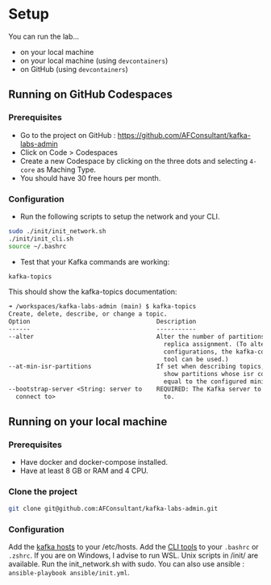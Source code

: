 # Setup

You can run the lab...

* on your local machine
* on your local machine (using `devcontainers`)
* on GitHub  (using `devcontainers`)

## Running on GitHub Codespaces

### Prerequisites

* Go to the project on GitHub : https://github.com/AFConsultant/kafka-labs-admin
* Click on Code > Codespaces
* Create a new Codespace by clicking on the three dots and selecting `4-core` as Maching Type.
* You should have 30 free hours per month.

### Configuration

* Run the following scripts to setup the network and your CLI.
```sh
sudo ./init/init_network.sh
./init/init_cli.sh
source ~/.bashrc
```
* Test that your Kafka commands are working:
```sh
kafka-topics
```
This should show the kafka-topics documentation:
```txt
➜ /workspaces/kafka-labs-admin (main) $ kafka-topics
Create, delete, describe, or change a topic.
Option                                   Description                            
------                                   -----------                            
--alter                                  Alter the number of partitions and     
                                           replica assignment. (To alter topic  
                                           configurations, the kafka-configs    
                                           tool can be used.)                   
--at-min-isr-partitions                  If set when describing topics, only    
                                           show partitions whose isr count is   
                                           equal to the configured minimum.     
--bootstrap-server <String: server to    REQUIRED: The Kafka server to connect  
  connect to>                              to.                                  
```

## Running on your local machine

### Prerequisites

* Have docker and docker-compose installed.
* Have at least 8 GB or RAM and 4 CPU.

### Clone the project

```sh
git clone git@github.com:AFConsultant/kafka-labs-admin.git
```

### Configuration

Add the [kafka hosts](/init/init_network.sh) to your /etc/hosts.
Add the [CLI tools](/init/init_cli.sh) to your `.bashrc` or `.zshrc`. 
If you are on Windows, I advise to run WSL.
Unix scripts in /init/ are available. Run the init_network.sh with sudo.
You can also use ansible : `ansible-playbook ansible/init.yml`.